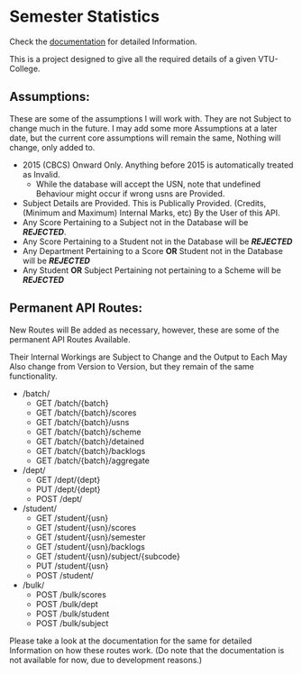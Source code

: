 # Semester Statistics

Check the [documentation](https://rushyanth111.github.io/Semester-Stats/) for detailed Information.

This is a project designed to give all the required details of a given VTU-College.

## Assumptions:

These are some of the assumptions I will work with. They are not Subject to change much in the future. I may add some more Assumptions at a later date, but the current core assumptions will remain the same, Nothing will change, only added to.

- 2015 (CBCS) Onward Only. Anything before 2015 is automatically treated as Invalid.
  - While the database will accept the USN, note that undefined Behaviour might occur if wrong usns are Provided.
- Subject Details are Provided. This is Publically Provided. (Credits, (Minimum and Maximum) Internal Marks, etc) By the User of this API.
- Any Score Pertaining to a Subject not in the Database will be **_REJECTED_**.
- Any Score Pertaining to a Student not in the Database will be **_REJECTED_**
- Any Department Pertaining to a Score **OR** Student not in the Database will be **_REJECTED_**
- Any Student **OR** Subject Pertaining not pertaining to a Scheme will be **_REJECTED_**

## Permanent API Routes:

New Routes will Be added as necessary, however, these are some of the permanent API Routes Available.

Their Internal Workings are Subject to Change and the Output to Each May Also change from Version to Version, but they remain of the same functionality.

- /batch/
  - GET​ /batch​/{batch}
  - GET /batch​/{batch}​/scores
  - GET /batch​/{batch}​/usns
  - GET /batch​/{batch}​/scheme
  - GET /batch​/{batch}​/detained
  - GET /batch​/{batch}​/backlogs
  - GET /batch​/{batch}​/aggregate
- /dept/
  - GET /dept​/{dept}
  - PUT ​/dept​/{dept}
  - POST ​/dept​/
- /student/
  - GET /student​/{usn}
  - GET /student​/{usn}​/scores
  - GET /student​/{usn}​/semester
  - GET /student​/{usn}​/backlogs
  - GET /student​/{usn}​/subject​/{subcode}
  - PUT /student​/{usn}
  - POST /student​/
- /bulk/
  - POST /bulk​/scores
  - POST /bulk​/dept
  - POST /bulk​/student
  - POST /bulk​/subject

Please take a look at the documentation for the same for detailed Information on how these routes work. (Do note that the documentation is not available for now, due to development reasons.)
